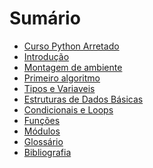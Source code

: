# Sumário

* [Curso Python Arretado](apresentacao.md)
* [Introdução](introducao.md)
* [Montagem de ambiente](montagem_de_ambiente.md)
* [Primeiro algoritmo](primeiro_algoritmo.md)
* [Tipos e Variaveis]()
* [Estruturas de Dados Básicas]()
* [Condicionais e Loops](condicionais_e_loops.md)
* [Funções]()
* [Módulos]() 
* [Glossário](glossario.md)
* [Bibliografia](bibliografia.md)

